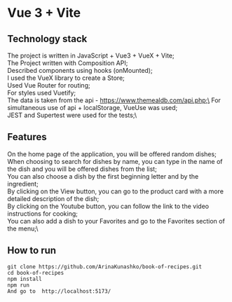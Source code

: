 # Vue 3 + Vite
## Technology stack
The project is written in JavaScript + Vue3 + VueX + Vite;\
The Project written with Composition API;\
Described components using hooks (onMounted);\
I used the VueX library to create a Store;\
Used Vue Router for routing;\
For styles used Vuetify;\
The data is taken from the api - https://www.themealdb.com/api.php;\
For simultaneous use of api + localStorage, VueUse was used;\
JEST and Supertest were used for the tests;\

## Features
On the home page of the application, you will be offered random dishes;\
When choosing to search for dishes by name, you can type in the name of the dish and you will be offered dishes from the list;\
You can also choose a dish by the first beginning letter and by the ingredient;\
By clicking on the View button, you can go to the product card with a more detailed description of the dish;\
By clicking on the Youtube button, you can follow the link to the video instructions for cooking;\
You can also add a dish to your Favorites and go to the Favorites section of the menu;\


## How to run
```
git clone https://github.com/ArinaKunashko/book-of-recipes.git
cd book-of-recipes
npm install
npm run
And go to  http://localhost:5173/
```
